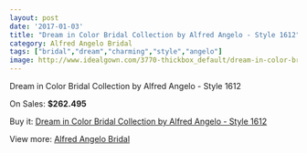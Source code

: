 ```yaml
---
layout: post
date: '2017-01-03'
title: "Dream in Color Bridal Collection by Alfred Angelo - Style 1612"
category: Alfred Angelo Bridal
tags: ["bridal","dream","charming","style","angelo"]
image: http://www.idealgown.com/3770-thickbox_default/dream-in-color-bridal-collection-by-alfred-angelo-style-1612.jpg
---
```

Dream in Color Bridal Collection by Alfred Angelo - Style 1612

On Sales: **$262.495**
<a href="https://www.idealgown.com/en/alfred-angelo-bridal/1768-dream-in-color-bridal-collection-by-alfred-angelo-style-1612.html"><amp-img layout="responsive" width="600" height="600" src="//www.idealgown.com/3770-thickbox_default/dream-in-color-bridal-collection-by-alfred-angelo-style-1612.jpg" alt="Dream in Color Bridal Collection by Alfred Angelo - Style 1612 0" /></a>
<a href="https://www.idealgown.com/en/alfred-angelo-bridal/1768-dream-in-color-bridal-collection-by-alfred-angelo-style-1612.html"><amp-img layout="responsive" width="600" height="600" src="//www.idealgown.com/3771-thickbox_default/dream-in-color-bridal-collection-by-alfred-angelo-style-1612.jpg" alt="Dream in Color Bridal Collection by Alfred Angelo - Style 1612 1" /></a>

Buy it: [Dream in Color Bridal Collection by Alfred Angelo - Style 1612](https://www.idealgown.com/en/alfred-angelo-bridal/1768-dream-in-color-bridal-collection-by-alfred-angelo-style-1612.html "Dream in Color Bridal Collection by Alfred Angelo - Style 1612")

View more: [Alfred Angelo Bridal](https://www.idealgown.com/en/28-alfred-angelo-bridal "Alfred Angelo Bridal")